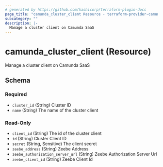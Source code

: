 ```yaml
---
# generated by https://github.com/hashicorp/terraform-plugin-docs
page_title: "camunda_cluster_client Resource - terraform-provider-camunda"
subcategory: ""
description: |-
  Manage a cluster client on Camunda SaaS
---
```


# camunda_cluster_client (Resource)

Manage a cluster client on Camunda SaaS



<!-- schema generated by tfplugindocs -->
## Schema

### Required

- `cluster_id` (String) Cluster ID
- `name` (String) The name of the cluster client

### Read-Only

- `client_id` (String) The id of the cluster client
- `id` (String) Cluster Client ID
- `secret` (String, Sensitive) The client secret
- `zeebe_address` (String) Zeebe Address
- `zeebe_authorization_server_url` (String) Zeebe Authorization Server Url
- `zeebe_client_id` (String) Zeebe Client Id


